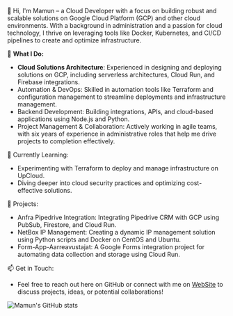 👋 Hi, I'm Mamun – a Cloud Developer with a focus on building robust and scalable solutions on Google Cloud Platform (GCP) and other cloud environments. With a background in administration and a passion for cloud technology, I thrive on leveraging tools like Docker, Kubernetes, and CI/CD pipelines to create and optimize infrastructure.

🚀 **What I Do:**  
- **Cloud Solutions Architecture**: Experienced in designing and deploying solutions on GCP, including serverless architectures, Cloud Run, and Firebase integrations.
- Automation & DevOps: Skilled in automation tools like Terraform and configuration management to streamline deployments and infrastructure management.
- Backend Development: Building integrations, APIs, and cloud-based applications using Node.js and Python.
- Project Management & Collaboration: Actively working in agile teams, with six years of experience in administrative roles that help me drive projects to completion effectively.

🌱 Currently Learning:  
- Experimenting with Terraform to deploy and manage infrastructure on UpCloud.
- Diving deeper into cloud security practices and optimizing cost-effective solutions.

💼 Projects:
- Anfra Pipedrive Integration: Integrating Pipedrive CRM with GCP using PubSub, Firestore, and Cloud Run.
- NetBox IP Management: Creating a dynamic IP management solution using Python scripts and Docker on CentOS and Ubuntu.
- Form-App-Aarreavustajat: A Google Forms integration project for automating data collection and storage using Cloud Run.

📫 Get in Touch:  
- Feel free to reach out here on GitHub or connect with me on [WebSite](https://fi-di.xyz/) to discuss projects, ideas, or potential collaborations!

![Mamun's GitHub stats](https://github-readme-stats.vercel.app/api?username=rahman-mamun&show_icons=true&theme=transparent)
